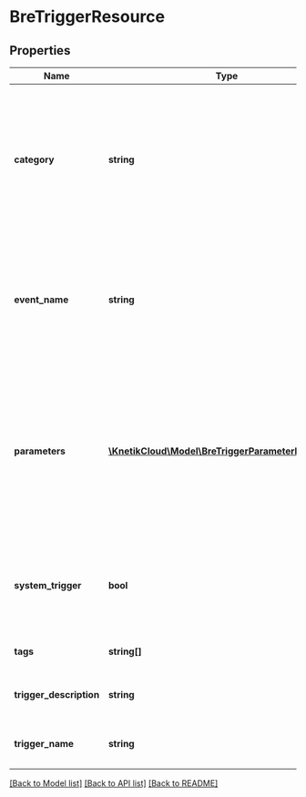 # BreTriggerResource

## Properties
Name | Type | Description | Notes
------------ | ------------- | ------------- | -------------
**category** | **string** | The category this trigger belongs to. See endpoints for related asset information. All new triggers are in category &#39;custom&#39; | [optional] 
**event_name** | **string** | The unique name for the event. This serves as the unique identifier. Cannot be changed after creation | 
**parameters** | [**\KnetikCloud\Model\BreTriggerParameterDefinition[]**](BreTriggerParameterDefinition.md) | A list of parameters that will be sent with the event when the trigger is fired. These must be included in the event and match the described types | [optional] 
**system_trigger** | **bool** | Where this trigger came from. System triggers cannot be removed or updated | [optional] 
**tags** | **string[]** | A list of tags for filtering | [optional] 
**trigger_description** | **string** | A description of the trigger | 
**trigger_name** | **string** | A human readable name for this trigger | 

[[Back to Model list]](../README.md#documentation-for-models) [[Back to API list]](../README.md#documentation-for-api-endpoints) [[Back to README]](../README.md)


